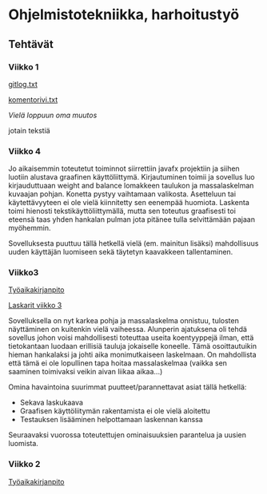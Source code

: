 # Ohjelmistotekniikka, harhoitustyö

## Tehtävät

### Viikko 1
[gitlog.txt](https://github.com/SPitkanen/ot-harjoitustyo/blob/master/laskarit/viikko1/gitlog.txt)

[komentorivi.txt](https://github.com/SPitkanen/ot-harjoitustyo/blob/master/laskarit/viikko1/komentorivi.txt)

*Vielä loppuun oma muutos*

jotain tekstiä


### Viikko 4



Jo aikaisemmin toteutetut toiminnot siirrettiin javafx projektiin ja siihen luotiin alustava graafinen käyttöliittymä. Kirjautuminen toimii ja sovellus luo kirjauduttuaan weight and balance lomakkeen taulukon ja massalaskelman kuvaajan pohjan. Konetta pystyy vaihtamaan valikosta. Asetteluun tai käytettävyyteen ei ole vielä kiinnitetty sen eenempää huomiota. Laskenta toimi hienosti tekstikäyttöliittymällä, mutta sen toteutus graafisesti toi eteensä taas yhden hankalan pulman jota pitänee tulla selvittämään pajaan myöhemmin.

Sovelluksesta puuttuu tällä hetkellä vielä (em. mainitun lisäksi) mahdollisuus uuden käyttäjän luomiseen sekä täytetyn kaavakkeen tallentaminen. 


### Viikko3
[Työaikakirjanpito](https://github.com/SPitkanen/ot-harjoitustyo/blob/master/dokumentaatio/tyoaikakirjanpito.md)

[Laskarit viikko 3](https://github.com/SPitkanen/ot-harjoitustyo/tree/master/laskarit/viikko3)

Sovelluksella on nyt karkea pohja ja massalaskelma onnistuu, tulosten näyttäminen on kuitenkin vielä vaiheessa. 
Alunperin ajatuksena oli tehdä sovellus johon voisi mahdollisesti toteuttaa useita koentyyppejä ilman, että tietokantaan luodaan erillisiä tauluja jokaiselle koneelle. Tämä osoittautuikin hieman hankalaksi ja johti aika monimutkaiseen laskelmaan. On mahdollista että tämä ei ole lopullinen tapa hoitaa massalaskelmaa (vaikka sen saaminen toimivaksi veikin aivan liikaa aikaa...)

Omina havaintoina suurimmat puutteet/parannettavat asiat tällä hetkellä:
* Sekava laskukaava
* Graafisen käyttöliitymän rakentamista ei ole vielä aloitettu
* Testauksen lisääminen helpottamaan laskennan kanssa

Seuraavaksi vuorossa toteutettujen ominaisuuksien parantelua ja uusien luomista.


### Viikko 2
[Työaikakirjanpito](https://github.com/SPitkanen/ot-harjoitustyo/blob/master/dokumentaatio/tyoaikakirjanpito.md)
